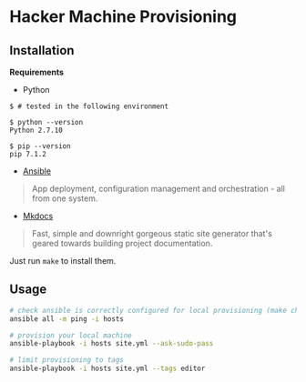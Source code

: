 # Hacker Machine Provisioning

## Installation

__Requirements__

- Python

```Sh
$ # tested in the following environment

$ python --version
Python 2.7.10

$ pip --version
pip 7.1.2
```

- [Ansible][ansible]

> App deployment, configuration management and orchestration - all from one
> system.

- [Mkdocs][mkdocs]

> Fast, simple and downright gorgeous static site generator that's geared
> towards building project documentation. 

Just run `make` to install them.


## Usage

```sh
# check ansible is correctly configured for local provisioning (make check)
ansible all -m ping -i hosts

# provision your local machine
ansible-playbook -i hosts site.yml --ask-sudo-pass

# limit provisioning to tags
ansible-playbook -i hosts site.yml --tags editor
```


[ansible]: http://www.ansible.com/
[mkdocs]: http://www.mkdocs.org/
